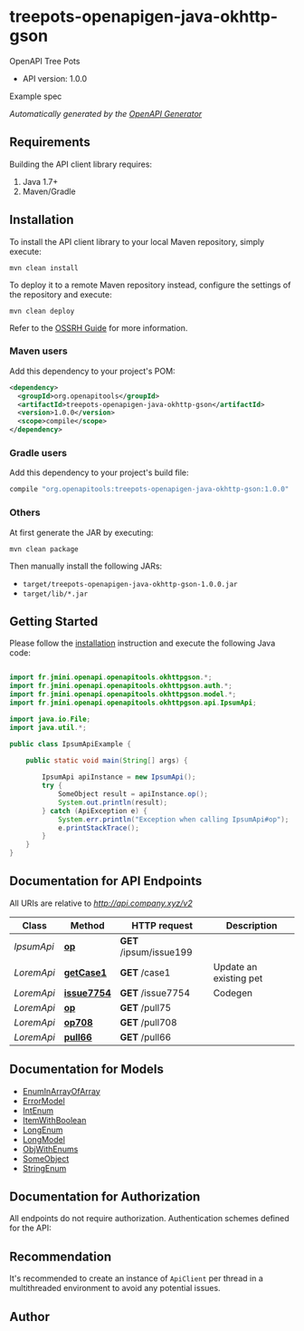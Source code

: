 # treepots-openapigen-java-okhttp-gson

OpenAPI Tree Pots
- API version: 1.0.0

Example spec


*Automatically generated by the [OpenAPI Generator](https://openapi-generator.tech)*


## Requirements

Building the API client library requires:
1. Java 1.7+
2. Maven/Gradle

## Installation

To install the API client library to your local Maven repository, simply execute:

```shell
mvn clean install
```

To deploy it to a remote Maven repository instead, configure the settings of the repository and execute:

```shell
mvn clean deploy
```

Refer to the [OSSRH Guide](http://central.sonatype.org/pages/ossrh-guide.html) for more information.

### Maven users

Add this dependency to your project's POM:

```xml
<dependency>
  <groupId>org.openapitools</groupId>
  <artifactId>treepots-openapigen-java-okhttp-gson</artifactId>
  <version>1.0.0</version>
  <scope>compile</scope>
</dependency>
```

### Gradle users

Add this dependency to your project's build file:

```groovy
compile "org.openapitools:treepots-openapigen-java-okhttp-gson:1.0.0"
```

### Others

At first generate the JAR by executing:

```shell
mvn clean package
```

Then manually install the following JARs:

* `target/treepots-openapigen-java-okhttp-gson-1.0.0.jar`
* `target/lib/*.jar`

## Getting Started

Please follow the [installation](#installation) instruction and execute the following Java code:

```java

import fr.jmini.openapi.openapitools.okhttpgson.*;
import fr.jmini.openapi.openapitools.okhttpgson.auth.*;
import fr.jmini.openapi.openapitools.okhttpgson.model.*;
import fr.jmini.openapi.openapitools.okhttpgson.api.IpsumApi;

import java.io.File;
import java.util.*;

public class IpsumApiExample {

    public static void main(String[] args) {
        
        IpsumApi apiInstance = new IpsumApi();
        try {
            SomeObject result = apiInstance.op();
            System.out.println(result);
        } catch (ApiException e) {
            System.err.println("Exception when calling IpsumApi#op");
            e.printStackTrace();
        }
    }
}

```

## Documentation for API Endpoints

All URIs are relative to *http://api.company.xyz/v2*

Class | Method | HTTP request | Description
------------ | ------------- | ------------- | -------------
*IpsumApi* | [**op**](docs/IpsumApi.md#op) | **GET** /ipsum/issue199 | 
*LoremApi* | [**getCase1**](docs/LoremApi.md#getCase1) | **GET** /case1 | Update an existing pet
*LoremApi* | [**issue7754**](docs/LoremApi.md#issue7754) | **GET** /issue7754 | Codegen
*LoremApi* | [**op**](docs/LoremApi.md#op) | **GET** /pull75 | 
*LoremApi* | [**op708**](docs/LoremApi.md#op708) | **GET** /pull708 | 
*LoremApi* | [**pull66**](docs/LoremApi.md#pull66) | **GET** /pull66 | 


## Documentation for Models

 - [EnumInArrayOfArray](docs/EnumInArrayOfArray.md)
 - [ErrorModel](docs/ErrorModel.md)
 - [IntEnum](docs/IntEnum.md)
 - [ItemWithBoolean](docs/ItemWithBoolean.md)
 - [LongEnum](docs/LongEnum.md)
 - [LongModel](docs/LongModel.md)
 - [ObjWithEnums](docs/ObjWithEnums.md)
 - [SomeObject](docs/SomeObject.md)
 - [StringEnum](docs/StringEnum.md)


## Documentation for Authorization

All endpoints do not require authorization.
Authentication schemes defined for the API:

## Recommendation

It's recommended to create an instance of `ApiClient` per thread in a multithreaded environment to avoid any potential issues.

## Author



